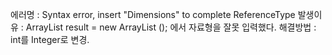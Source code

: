 에러명 : Syntax error, insert "Dimensions" to complete ReferenceType
발생이유 : ArrayList<int> result = new ArrayList<int> (); 에서 자료형을 잘못 입력했다.
해결방법 : int를 Integer로 변경.